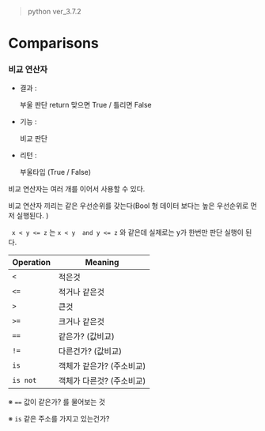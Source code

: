 > python ver_3.7.2

# Comparisons

### 비교 연산자

- 결과 : 

  부울 판단 return 맞으면 True / 틀리면 False

- 기능 :

  비교 판단

- 리턴 :

  부울타입 (True / False)

비교 연산자는 여러 개를 이어서 사용할 수 있다.

비교 연산자 끼리는 같은 우선순위를 갖는다(Bool 형 데이터 보다는 높은 우선순위로 먼저 실행된다. )

` x < y <= z`  는  `x < y  and y <= z`  와 같은데 실제로는 y가 한번만 판단 실행이 된다.

| Operation | Meaning                   |
| --------- | ------------------------- |
| `<`       | 적은것                    |
| `<=`      | 적거나 같은것             |
| `>`       | 큰것                      |
| `>=`      | 크거나 같은것             |
| `==`      | 같은가?     (값비교)      |
| `!=`      | 다른건가? (값비교)        |
| `is`      | 객체가 같은가? (주소비교) |
| `is not`  | 객체가 다른것? (주소비교) |

※ `==` 값이 같은가? 를 물어보는 것

※ `is` 같은 주소를 가지고 있는건가?